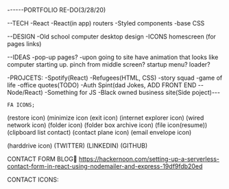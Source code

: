 ------PORTFOLIO RE-DO(3/28/20)

--TECH
-React
-React(in app) routers
-Styled components
-base CSS

--DESIGN
-Old school computer desktop design
-ICONS homescreen (for pages links)

--IDEAS
-pop-up pages?
-upon going to site have animation that looks like computer starting up. pinch from middle screen? startup menu? loader?


-PROJCETS:
    -Spotify(React)
    -Refugees(HTML, CSS)
    -story squad
    -game of life
    -office quotes(TODO)
    -Auth Spint(dad Jokes, ADD FRONT END --Node/React)
    -Something for JS
    -Black owned business site(Side poject)---

    FA ICONS; 
<i class="fas fa-window-restore"></i> (restore icon)
<i class="far fa-window-minimize"></i> (minimize icon
<i class="fas fa-window-close"></i> (exit icon)
<i class="fab fa-internet-explorer"></i> (internet explorer icon)
<i class="fas fa-network-wired"></i> (wired network icon)
<i class="fas fa-folder"></i> (folder icon)
<i class="fas fa-archive"></i>(folder box archive icon)
<i class="fas fa-file"></i> (file icon(resume))
<i class="fas fa-clipboard-list"></i> (clipboard list contact)
<i class="fas fa-paper-plane"></i> (contact plane icon)
<i class="fas fa-envelope-open-text"></i> (email envelope icon)

<i class="fas fa-hdd"></i> (harddrive icon)
<i class="fas fa-toolbox"></i>
<i class="fab fa-twitter"></i> (TWITTER)
<i class="fab fa-linkedin-in"></i> (LINKEDIN)
<i class="fab fa-github"></i> (GITHUB)

  CONTACT FORM BLOG🧮 https://hackernoon.com/setting-up-a-serverless-contact-form-in-react-using-nodemailer-and-express-19df9fdb20ed


  CONTACT ICONS:

   <Dropdown upward >
        <Dropdown.Menu>
<Dropdown.Item text='Desktop' as={Link} to='/'/>
<Dropdown.Item text='Documents'  as={Link} to='/projects'/>
<Dropdown.Item text='Specs'  as={Link} to='/specs'/>
<Dropdown.Item text='History'  as={Link} to='/history'/>
<Dropdown.Item text='Contact'  as={Link} to='/contact'/>
        </Dropdown.Menu>
            </Dropdown>